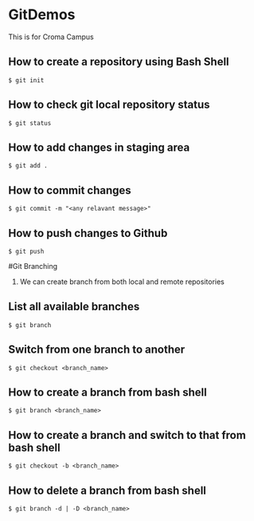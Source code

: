 # GitDemos
This is for Croma Campus

## How to create a repository using Bash Shell
	$ git init
	
## How to check git local repository status
	$ git status

## How to add changes in staging area
	$ git add .
	
## How to commit changes
	$ git commit -m "<any relavant message>"
	
## How to push changes to Github
	$ git push
	
#Git Branching

1. We can create branch from both local and remote repositories

## List all available branches
	$ git branch

## Switch from one branch to another	
	$ git checkout <branch_name>
	
## How to create a branch from bash shell	
	$ git branch <branch_name>
	
## How to create a branch and switch to that from bash shell	
	$ git checkout -b <branch_name>
	
## How to delete a branch from bash shell	
	$ git branch -d | -D <branch_name>